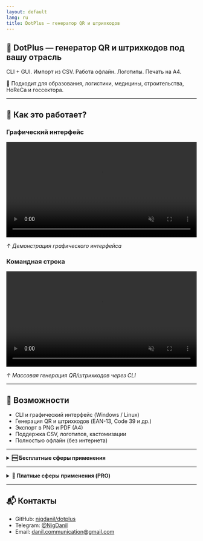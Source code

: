 ```yaml
---
layout: default
lang: ru
title: DotPlus — генератор QR и штрихкодов
---
```


## 🧩 DotPlus — генератор QR и штрихкодов под вашу отрасль

CLI + GUI. Импорт из CSV. Работа офлайн. Логотипы. Печать на A4.

🎯 Подходит для образования, логистики, медицины, строительства, HoReCa и госсектора.

---

## 🎥 Как это работает?
### Графический интерфейс
<video loop muted playsinline controls width="100%">
  <source src="/dotplus/assets/video/GUI.mp4" type="video/mp4">
  Ваш браузер не поддерживает воспроизведение видео.
</video>
<p><em>↑ Демонстрация графического интерфейса</em></p>

### Командная строка
<video loop muted playsinline controls width="100%">
  <source src="/dotplus/assets/video/300_QR-Codes.mp4" type="video/mp4">
  Ваш браузер не поддерживает воспроизведение видео.
</video>
<p><em>↑ Массовая генерация QR/штрихкодов через CLI</em></p>

---

## 🚀 Возможности

- CLI и графический интерфейс (Windows / Linux)
- Генерация QR и штрихкодов (EAN-13, Code 39 и др.)
- Экспорт в PNG и PDF (A4)
- Поддержка CSV, логотипов, кастомизации
- Полностью офлайн (без интернета)

---

<details markdown="1">
<summary><strong>🆓 Бесплатные сферы применения</strong></summary>

{% include_relative applying_free_ru.md %}

</details>

---

<details markdown="1">
<summary><strong>💼 Платные сферы применения (PRO)</strong></summary>

{% include_relative applying_pro_ru.md %}

</details>

---
## 📬 Контакты

- GitHub: [nigdanil/dotplus](https://github.com/nigdanil/dotplus)
- Telegram: [@NigDanil](https://t.me/NigDanil)
- Email: danil.communication@gmail.com
